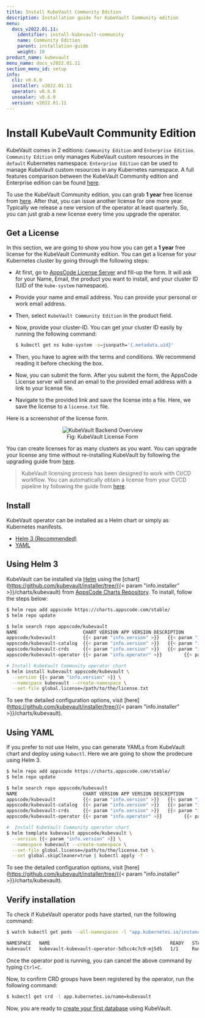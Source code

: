 ```yaml
---
title: Install KubeVault Community Edition
description: Installation guide for KubeVault Community edition
menu:
  docs_v2022.01.11:
    identifier: install-kubevault-community
    name: Community Edition
    parent: installation-guide
    weight: 10
product_name: kubevault
menu_name: docs_v2022.01.11
section_menu_id: setup
info:
  cli: v0.6.0
  installer: v2022.01.11
  operator: v0.6.0
  unsealer: v0.6.0
  version: v2022.01.11
---
```


# Install KubeVault Community Edition

KubeVault comes in 2 editions: `Community Edition` and `Enterprise Edition`. `Community Edition` only manages KubeVault custom resources in the `default` Kubernetes namespace. `Enterprise Edition` can be used to manage KubeVault custom resources in any Kubernetes namespace. A full features comparison between the KubeVault Community edition and Enterprise edition can be found [here](https://kubevault.com/pricing/).

To use the KubeVault Community edition, you can grab **1 year** free license from [here](https://license-issuer.appscode.com/?p=kubevault-community). After that, you can issue another license for one more year. Typically we release a new version of the operator at least quarterly. So, you can just grab a new license every time you upgrade the operator.

## Get a License

In this section, we are going to show you how you can get a **1 year** free license for the KubeVault Community edition. You can get a license for your Kubernetes cluster by going through the following steps:

- At first, go to [AppsCode License Server](https://license-issuer.appscode.com/?p=kubevault-community) and fill-up the form. It will ask for your Name, Email, the product you want to install, and your cluster ID (UID of the `kube-system` namespace).
- Provide your name and email address. You can provide your personal or work email address.
- Then, select `KubeVault Community Edition` in the product field.
- Now, provide your cluster-ID. You can get your cluster ID easily by running the following command:

  ```bash
  $ kubectl get ns kube-system -o=jsonpath='{.metadata.uid}'
  ```

- Then, you have to agree with the terms and conditions. We recommend reading it before checking the box.
- Now, you can submit the form. After you submit the form, the AppsCode License server will send an email to the provided email address with a link to your license file.
- Navigate to the provided link and save the license into a file. Here, we save the license to a `license.txt` file.

Here is a screenshot of the license form.

<figure align="center">
  <img alt="KubeVault Backend Overview" src="/docs/v2022.01.11/images/setup/community_license_form.png">
  <figcaption align="center">Fig: KubeVault License Form</figcaption>
</figure>

You can create licenses for as many clusters as you want. You can upgrade your license any time without re-installing KubeVault by following the upgrading guide from [here](/docs/v2022.01.11/setup/upgrade/#updating-license).

> KubeVault licensing process has been designed to work with CI/CD workflow. You can automatically obtain a license from your CI/CD pipeline by following the guide from [here](https://github.com/appscode/offline-license-server#offline-license-server).

## Install

KubeVault operator can be installed as a Helm chart or simply as Kubernetes manifests.

<ul class="nav nav-tabs" id="installerTab" role="tablist">
  <li class="nav-item">
    <a class="nav-link active" id="helm3-tab" data-toggle="tab" href="#helm3" role="tab" aria-controls="helm3" aria-selected="true">Helm 3 (Recommended)</a>
  </li>
  <li class="nav-item">
    <a class="nav-link" id="script-tab" data-toggle="tab" href="#script" role="tab" aria-controls="script" aria-selected="false">YAML</a>
  </li>
</ul>
<div class="tab-content" id="installerTabContent">
  <div class="tab-pane fade show active" id="helm3" role="tabpanel" aria-labelledby="helm3-tab">

## Using Helm 3

KubeVault can be installed via [Helm](https://helm.sh/) using the [chart](https://github.com/kubevault/installer/tree/{{< param "info.installer" >}}/charts/kubevault) from [AppsCode Charts Repository](https://github.com/appscode/charts). To install, follow the steps below:

```bash
$ helm repo add appscode https://charts.appscode.com/stable/
$ helm repo update

$ helm search repo appscode/kubevault
NAME                        CHART VERSION APP VERSION DESCRIPTION                                       
appscode/kubevault          {{< param "info.version" >}}   {{< param "info.version" >}} KubeVault by AppsCode - HashiCorp Vault operato...
appscode/kubevault-catalog  {{< param "info.version" >}}   {{< param "info.version" >}} KubeVault Catalog by AppsCode - Catalog for Kub...
appscode/kubevault-crds     {{< param "info.version" >}}   {{< param "info.version" >}} KubeVault Custom Resource Definitions             
appscode/kubevault-operator {{< param "info.operator" >}}        {{< param "info.operator" >}}      KubeVault Operator by AppsCode - HashiCorp Vaul...

# Install KubeVault Community operator chart
$ helm install kubevault appscode/kubevault \
  --version {{< param "info.version" >}} \
  --namespace kubevault --create-namespace \
  --set-file global.license=/path/to/the/license.txt
```

To see the detailed configuration options, visit [here](https://github.com/kubevault/installer/tree/{{< param "info.installer" >}}/charts/kubevault).

</div>
<div class="tab-pane fade" id="script" role="tabpanel" aria-labelledby="script-tab">

## Using YAML

If you prefer to not use Helm, you can generate YAMLs from KubeVault chart and deploy using `kubectl`. Here we are going to show the prodecure using Helm 3.

```bash
$ helm repo add appscode https://charts.appscode.com/stable/
$ helm repo update

$ helm search repo appscode/kubevault
NAME                        CHART VERSION APP VERSION DESCRIPTION                                       
appscode/kubevault          {{< param "info.version" >}}   {{< param "info.version" >}} KubeVault by AppsCode - HashiCorp Vault operato...
appscode/kubevault-catalog  {{< param "info.version" >}}   {{< param "info.version" >}} KubeVault Catalog by AppsCode - Catalog for Kub...
appscode/kubevault-crds     {{< param "info.version" >}}   {{< param "info.version" >}} KubeVault Custom Resource Definitions             
appscode/kubevault-operator {{< param "info.operator" >}}        {{< param "info.operator" >}}      KubeVault Operator by AppsCode - HashiCorp Vaul...

#  Install KubeVault Community operator chart
$ helm template kubevault appscode/kubevault \
  --version {{< param "info.version" >}} \
  --namespace kubevault --create-namespace \
  --set-file global.license=/path/to/the/license.txt \
  --set global.skipCleaner=true | kubectl apply -f -
```

To see the detailed configuration options, visit [here](https://github.com/kubevault/installer/tree/{{< param "info.installer" >}}/charts/kubevault).

</div>
</div>

## Verify installation

To check if KubeVault operator pods have started, run the following command:

```bash
$ watch kubectl get pods --all-namespaces -l "app.kubernetes.io/instance=kubevault"

NAMESPACE   NAME                                            READY   STATUS    RESTARTS   AGE
kubevault   kubevault-kubevault-operator-5d5cc4c7c9-mj5d5   1/1     Running   0          2m18s
```

Once the operator pod is running, you can cancel the above command by typing `Ctrl+C`.

Now, to confirm CRD groups have been registered by the operator, run the following command:

```bash
$ kubectl get crd -l app.kubernetes.io/name=kubevault
```

Now, you are ready to [create your first database](/docs/v2022.01.11/guides/README) using KubeVault.
